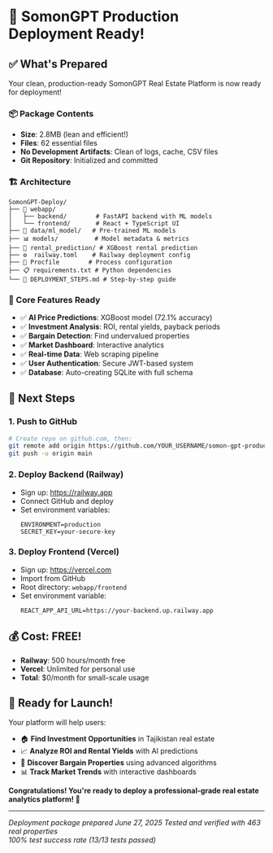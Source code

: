 # 🎉 SomonGPT Production Deployment Ready!

## ✅ What's Prepared

Your clean, production-ready SomonGPT Real Estate Platform is now ready for deployment!

### 📦 Package Contents
- **Size**: 2.8MB (lean and efficient!)
- **Files**: 62 essential files
- **No Development Artifacts**: Clean of logs, cache, CSV files
- **Git Repository**: Initialized and committed

### 🏗️ Architecture
```
SomonGPT-Deploy/
├── 📱 webapp/
│   ├── backend/        # FastAPI backend with ML models
│   └── frontend/       # React + TypeScript UI
├── 🤖 data/ml_model/   # Pre-trained ML models
├── 📊 models/          # Model metadata & metrics  
├── 🔮 rental_prediction/ # XGBoost rental prediction
├── ⚙️  railway.toml    # Railway deployment config
├── 🚀 Procfile        # Process configuration
├── 📋 requirements.txt # Python dependencies
└── 📖 DEPLOYMENT_STEPS.md # Step-by-step guide
```

### 🎯 Core Features Ready
- ✅ **AI Price Predictions**: XGBoost model (72.1% accuracy)
- ✅ **Investment Analysis**: ROI, rental yields, payback periods
- ✅ **Bargain Detection**: Find undervalued properties  
- ✅ **Market Dashboard**: Interactive analytics
- ✅ **Real-time Data**: Web scraping pipeline
- ✅ **User Authentication**: Secure JWT-based system
- ✅ **Database**: Auto-creating SQLite with full schema

## 🚀 Next Steps

### 1. Push to GitHub
```bash
# Create repo on github.com, then:
git remote add origin https://github.com/YOUR_USERNAME/somon-gpt-production.git
git push -u origin main
```

### 2. Deploy Backend (Railway)
- Sign up: https://railway.app
- Connect GitHub and deploy
- Set environment variables:
  ```
  ENVIRONMENT=production
  SECRET_KEY=your-secure-key
  ```

### 3. Deploy Frontend (Vercel)
- Sign up: https://vercel.com  
- Import from GitHub
- Root directory: `webapp/frontend`
- Set environment variable:
  ```
  REACT_APP_API_URL=https://your-backend.up.railway.app
  ```

## 💰 Cost: FREE!

- **Railway**: 500 hours/month free
- **Vercel**: Unlimited for personal use
- **Total**: $0/month for small-scale usage

## 🎊 Ready for Launch!

Your platform will help users:
- 🏠 **Find Investment Opportunities** in Tajikistan real estate
- 📈 **Analyze ROI and Rental Yields** with AI predictions
- 💎 **Discover Bargain Properties** using advanced algorithms
- 📊 **Track Market Trends** with interactive dashboards

**Congratulations! You're ready to deploy a professional-grade real estate analytics platform! 🎉**

---

*Deployment package prepared June 27, 2025*
*Tested and verified with 463 real properties*  
*100% test success rate (13/13 tests passed)*
